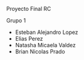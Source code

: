 Proyecto Final RC

Grupo 1
- Esteban Alejandro  Lopez  
- Elias Perez 
- Natasha Micaela  Valdez 
- Brian Nicolas Prado 

